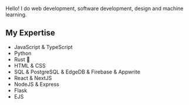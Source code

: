 Hello! I do web development, software development, design and machine learning.

## My Expertise
* JavaScript & TypeScript
* Python
* Rust 🦀
* HTML & CSS
* SQL & PostgreSQL & EdgeDB & Firebase & Appwrite
* React & NextJS
* NodeJS & Express
* Flask
* EJS
